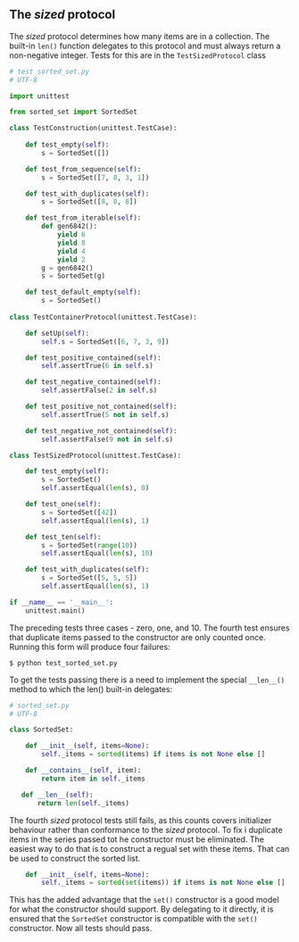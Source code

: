 ## The _sized_ protocol

The _sized_ protocol determines how many items are in a collection.  The built-in `len()` function delegates to this protocol and must always return a non-negative integer.  Tests for this are in the `TestSizedProtocol` class

```py
# test_sorted_set.py
# UTF-8

import unittest

from sorted_set import SortedSet

class TestConstruction(unittest.TestCase):
    
    def test_empty(self):
        s = SortedSet([])

    def test_from_sequence(self):
        s = SortedSet([7, 8, 3, 1])

    def test_with_duplicates(self):
        s = SortedSet([8, 8, 8])

    def test_from_iterable(self):
        def gen6842():
            yield 6
            yield 8
            yield 4
            yield 2
        g = gen6842()
        s = SortedSet(g)

    def test_default_empty(self):
        s = SortedSet()
        
class TestContainerProtocol(unittest.TestCase):

    def setUp(self):
        self.s = SortedSet([6, 7, 3, 9])

    def test_positive_contained(self):
        self.assertTrue(6 in self.s)

    def test_negative_contained(self):
        self.assertFalse(2 in self.s)

    def test_positive_not_contained(self):
        self.assertTrue(5 not in self.s)

    def test_negative_not_contained(self):
        self.assertFalse(9 not in self.s)
```
```py
class TestSizedProtocol(unittest.TestCase):

    def test_empty(self):
        s = SortedSet()
        self.assertEqual(len(s), 0)

    def test_one(self):
        s = SortedSet([42])
        self.assertEqual(len(s), 1)

    def test_ten(self):
        s = SortedSet(range(10))
        self.assertEqual(len(s), 10)

    def test_with_duplicates(self):
        s = SortedSet([5, 5, 5])
        self.assertEqual(len(s), 1)

if __name__ == '__main__':
    unittest.main()
```
The preceding tests three cases - zero, one, and 10.  The fourth test ensures that duplicate items passed to the constructor are only counted once.  Running this form will produce four failures:

```
$ python test_sorted_set.py
```
To get the tests passing there is a need to implement the special `__len__()` method to which the len() built-in delegates:
```py
# sorted_set.py
# UTF-8

class SortedSet:

    def __init__(self, items=None):
        self._items = sorted(items) if items is not None else []

    def __contains__(self, item):
        return item in self._items
```
```py
   def __len__(self):
       return len(self._items)
```
The fourth _sized_ protocol tests still fails, as this counts covers initializer behaviour rather than conformance to the _sized_ protocol.  To fix i duplicate items in the series passed tot he constructor must be eliminated.  The easiest way to do that is to construct a regual set with these items.  That can be used to construct the sorted list.

```py
    def __init__(self, items=None):
        self._items = sorted(set(items)) if items is not None else []
```
This has the added advantage that the `set()` constructor is a good model for what the constructor should support.  By delegating to it directly, it is ensured that the `SortedSet` constructor is compatible with the `set()` constructor.  Now all tests should pass.